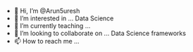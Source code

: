 - 👋 Hi, I’m @Arun5uresh
- 👀 I’m interested in ... Data Science
- 🌱 I’m currently teaching ...
- 💞️ I’m looking to collaborate on ... Data Science frameworks
- 📫 How to reach me ...

<!---
Arun5uresh/Arun5uresh is a ✨ special ✨ repository because its `README.md` (this file) appears on your GitHub profile.
You can click the Preview link to take a look at your changes.
--->
